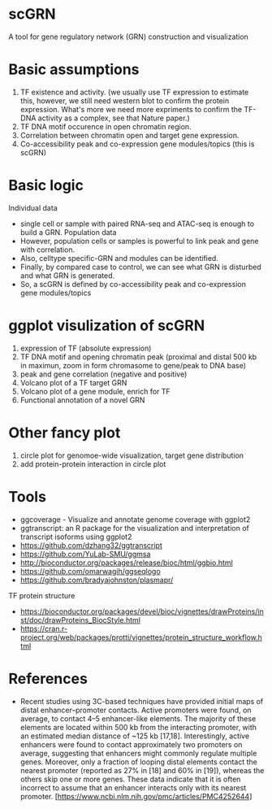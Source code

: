 # scGRN
A tool for gene regulatory network (GRN) construction and visualization

# Basic assumptions
1. TF existence and activity. (we usually use TF expression to estimate this, however, we still need western blot to confirm the protein expression. What's more we need more expriments to confirm the TF-DNA activity as a complex, see that Nature paper.)
2. TF DNA motif occurence in open chromatin region. 
3. Correlation between chromatin open and target gene expression.
4. Co-accessibility peak and co-expression gene modules/topics (this is scGRN)

# Basic logic
Individual data
- single cell or sample with paired RNA-seq and ATAC-seq is enough to build a GRN.
Population data
- However, population cells or samples is powerful to link peak and gene with correlation.
- Also, celltype specific-GRN and modules can be identified.
- Finally, by compared case to control, we can see what GRN is disturbed and what GRN is generated.
- So, a scGRN is defined by co-accessibility peak and co-expression gene modules/topics

# ggplot visulization of scGRN
1. expression of TF (absolute expression)
2. TF DNA motif and opening chromatin peak (proximal and distal 500 kb in maximun, zoom in form chromasome to gene/peak to DNA base)
3. peak and gene correlation (negative and positive) 
4. Volcano plot of a TF target GRN
5. Volcano plot of a gene module, enrich for TF
6. Functional annotation of a novel GRN

# Other fancy plot
1. circle plot for genomoe-wide visualization, target gene distribution
2. add protein-protein interaction in circle plot


# Tools
- ggcoverage - Visualize and annotate genome coverage with ggplot2
- ggtranscript: an R package for the visualization and interpretation of transcript isoforms using ggplot2
- https://github.com/dzhang32/ggtranscript
- https://github.com/YuLab-SMU/ggmsa
- http://bioconductor.org/packages/release/bioc/html/ggbio.html
- https://github.com/omarwagih/ggseqlogo
- https://github.com/bradyajohnston/plasmapr/

TF protein structure
- https://bioconductor.org/packages/devel/bioc/vignettes/drawProteins/inst/doc/drawProteins_BiocStyle.html
- https://cran.r-project.org/web/packages/protti/vignettes/protein_structure_workflow.html

# References
- Recent studies using 3C-based techniques have provided initial maps of distal enhancer–promoter contacts. Active promoters were found, on average, to contact 4–5 enhancer-like elements. The majority of these elements are located within 500 kb from the interacting promoter, with an estimated median distance of ~125 kb [17,18]. Interestingly, active enhancers were found to contact approximately two promoters on average, suggesting that enhancers might commonly regulate multiple genes. Moreover, only a fraction of looping distal elements contact the nearest promoter (reported as 27% in [18] and 60% in [19]), whereas the others skip one or more genes. These data indicate that it is often incorrect to assume that an enhancer interacts only with its nearest promoter. [https://www.ncbi.nlm.nih.gov/pmc/articles/PMC4252644]
